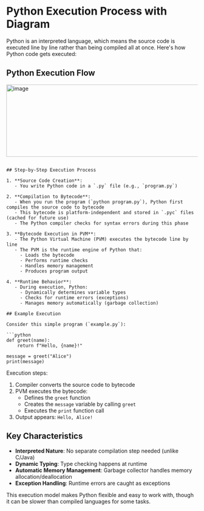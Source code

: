 # Python Execution Process with Diagram

Python is an interpreted language, which means the source code is executed line by line rather than being compiled all at once. Here's how Python code gets executed:

## Python Execution Flow

<img width="660" height="190" alt="image" src="https://github.com/user-attachments/assets/72ae89af-6872-45d3-909f-525c0d5500fc" />

```

## Step-by-Step Execution Process

1. **Source Code Creation**:
   - You write Python code in a `.py` file (e.g., `program.py`)

2. **Compilation to Bytecode**:
   - When you run the program (`python program.py`), Python first compiles the source code to bytecode
   - This bytecode is platform-independent and stored in `.pyc` files (cached for future use)
   - The Python compiler checks for syntax errors during this phase

3. **Bytecode Execution in PVM**:
   - The Python Virtual Machine (PVM) executes the bytecode line by line
   - The PVM is the runtime engine of Python that:
     - Loads the bytecode
     - Performs runtime checks
     - Handles memory management
     - Produces program output

4. **Runtime Behavior**:
   - During execution, Python:
     - Dynamically determines variable types
     - Checks for runtime errors (exceptions)
     - Manages memory automatically (garbage collection)

## Example Execution

Consider this simple program (`example.py`):

```python
def greet(name):
    return f"Hello, {name}!"

message = greet("Alice")
print(message)
```

Execution steps:
1. Compiler converts the source code to bytecode
2. PVM executes the bytecode:
   - Defines the `greet` function
   - Creates the `message` variable by calling `greet`
   - Executes the `print` function call
3. Output appears: `Hello, Alice!`

## Key Characteristics

- **Interpreted Nature**: No separate compilation step needed (unlike C/Java)
- **Dynamic Typing**: Type checking happens at runtime
- **Automatic Memory Management**: Garbage collector handles memory allocation/deallocation
- **Exception Handling**: Runtime errors are caught as exceptions

This execution model makes Python flexible and easy to work with, though it can be slower than compiled languages for some tasks.
